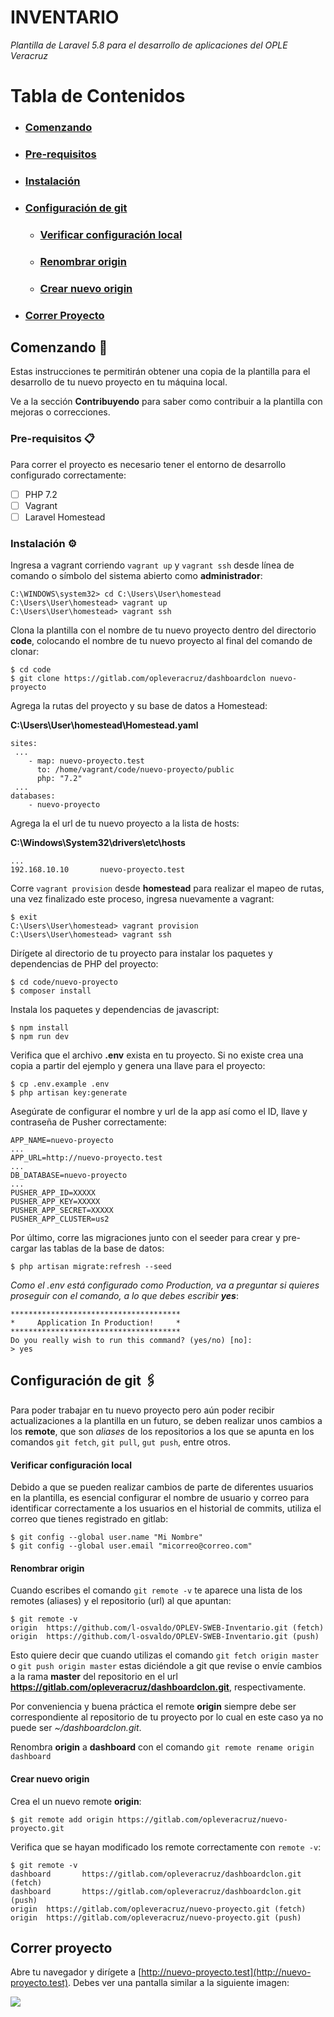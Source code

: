 # INVENTARIO

_Plantilla de Laravel 5.8 para el desarrollo de aplicaciones del OPLE Veracruz_

# Tabla de Contenidos  

- ### [Comenzando](#comenzando)
- ### [Pre-requisitos](#pre-requisitos)
- ### [Instalación](#instalación)
- ### [Configuración de git](#configuración-de-git)
    - ### [Verificar configuración local](#verificar-configuración-local)
    - ### [Renombrar origin](#renombrar-origin)
    - ### [Crear nuevo origin](#crear-nuevo-origin)
- ### [Correr Proyecto](#correr-proyecto)

## Comenzando 🚀

Estas instrucciones te permitirán obtener una copia de la plantilla para el desarrollo de tu nuevo proyecto en tu máquina local.

Ve a la sección **Contribuyendo** para saber como contribuir a la plantilla con mejoras o correcciones.  

### Pre-requisitos 📋

Para correr el proyecto es necesario tener el entorno de desarrollo configurado correctamente:

- [ ] PHP 7.2
- [ ] Vagrant
- [ ] Laravel Homestead

### Instalación ⚙️

Ingresa a vagrant corriendo `vagrant up` y `vagrant ssh` desde línea de comando o símbolo del sistema abierto como **administrador**:
```
C:\WINDOWS\system32> cd C:\Users\User\homestead
C:\Users\User\homestead> vagrant up
C:\Users\User\homestead> vagrant ssh
```

Clona la plantilla con el nombre de tu nuevo proyecto dentro del directorio **code**, colocando el nombre de tu nuevo proyecto al final del comando de clonar:

```
$ cd code
$ git clone https://gitlab.com/opleveracruz/dashboardclon nuevo-proyecto
```

Agrega la rutas del proyecto y su base de datos a Homestead:

**C:\Users\User\homestead\Homestead.yaml**

```
sites:
 ...
    - map: nuevo-proyecto.test
      to: /home/vagrant/code/nuevo-proyecto/public
      php: "7.2"
 ...
databases:
    - nuevo-proyecto
```

Agrega la el url de tu nuevo proyecto a la lista de hosts:

**C:\Windows\System32\drivers\etc\hosts**
```
...
192.168.10.10		nuevo-proyecto.test

```

Corre `vagrant provision` desde **homestead** para realizar el mapeo de rutas, una vez finalizado este proceso, ingresa nuevamente a vagrant:
```
$ exit
C:\Users\User\homestead> vagrant provision
C:\Users\User\homestead> vagrant ssh
```

Dirígete al directorio de tu proyecto para instalar los paquetes y dependencias de PHP del proyecto:
```
$ cd code/nuevo-proyecto
$ composer install
``` 

Instala los paquetes y dependencias de javascript:
```
$ npm install
$ npm run dev
```

Verifica que el archivo **.env** exista en tu proyecto. Si no existe crea una copia a partir del ejemplo y genera una llave para el proyecto:
```
$ cp .env.example .env
$ php artisan key:generate
```

Asegúrate de configurar el nombre y url de la app así como el ID, llave y contraseña de Pusher correctamente:
```
APP_NAME=nuevo-proyecto
...
APP_URL=http://nuevo-proyecto.test
...
DB_DATABASE=nuevo-proyecto
...
PUSHER_APP_ID=XXXXX
PUSHER_APP_KEY=XXXXX
PUSHER_APP_SECRET=XXXXX
PUSHER_APP_CLUSTER=us2
```

Por último, corre las migraciones junto con el seeder para crear y pre-cargar las tablas de la base de datos:
```
$ php artisan migrate:refresh --seed
```
_Como el .env está configurado como Production, va a preguntar si quieres proseguir con el comando, a lo que debes escribir **yes**_:
``` 
**************************************
*     Application In Production!     *
**************************************
Do you really wish to run this command? (yes/no) [no]:
> yes
```

## Configuración de git 🖇️

Para poder trabajar en tu nuevo proyecto pero aún poder recibir actualizaciones a la plantilla en un futuro, se deben realizar unos cambios a los **remote**, que son _aliases_ de los repositorios a los que se apunta en los comandos `git fetch`, `git pull`, `gut push`, entre otros.

#### Verificar configuración local

Debido a que se pueden realizar cambios de parte de diferentes usuarios en la plantilla, es esencial configurar el nombre de usuario y correo para identificar correctamente a los usuarios en el historial de commits, utiliza el correo que tienes registrado en gitlab:

```
$ git config --global user.name "Mi Nombre"
$ git config --global user.email "micorreo@correo.com"
```
#### Renombrar origin

Cuando escribes el comando `git remote -v` te aparece una lista de los remotes (aliases) y el repositorio (url) al que apuntan:

```
$ git remote -v
origin  https://github.com/l-osvaldo/OPLEV-SWEB-Inventario.git (fetch)
origin  https://github.com/l-osvaldo/OPLEV-SWEB-Inventario.git (push)

```

Esto quiere decir que cuando utilizas el comando `git fetch origin master` o `git push origin master` estas diciéndole a git que revise o envíe cambios a la rama **master** del repositorio en el url **https://gitlab.com/opleveracruz/dashboardclon.git**, respectivamente.

Por conveniencia y buena práctica el remote **origin** siempre debe ser correspondiente al repositorio de tu proyecto por lo cual en este caso ya no puede ser _~/dashboardclon.git_.

Renombra **origin** a **dashboard** con el comando `git remote rename origin dashboard`

#### Crear nuevo origin 

Crea el un nuevo remote **origin**:

```
$ git remote add origin https://gitlab.com/opleveracruz/nuevo-proyecto.git
```

Verifica que se hayan modificado los remote correctamente con `remote -v`:
```
$ git remote -v
dashboard       https://gitlab.com/opleveracruz/dashboardclon.git (fetch)
dashboard       https://gitlab.com/opleveracruz/dashboardclon.git (push)
origin  https://gitlab.com/opleveracruz/nuevo-proyecto.git (fetch)
origin  https://gitlab.com/opleveracruz/nuevo-proyecto.git (push)

```

## Correr proyecto

Abre tu navegador y dirígete a [http://nuevo-proyecto.test](http://nuevo-proyecto.test). Debes ver una pantalla similar a la siguiente imagen:

![](resources/assets/readme/dashboard_login.png)

